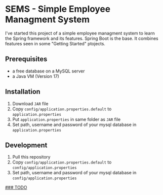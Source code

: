 # SEMS - Simple Employee Managment System
I've started this project of a simple employee managment system to learn the Spring framework and its features.
Spring Boot is the base. It combines features seen in some "Getting Started" ptojects.

## Prerequisites
* a free database on a MySQL server
* a Java VM (Version 17)

## Installation
1. Download `JAR` file
2. Copy `config/application.properties.default` to `application.properties`
3. Put `application.properties` in same folder as `JAR` file
3. Set path, username and password of your mysql database in `application.properties`

## Development
1. Pull this repository
2. Copy `config/application.properties.default` to `config/application.properties`
3. Set path, username and password of your mysql database in `config/application.properties`

[### TODO](https://github.com/Hendrik2319/SpringSEMS/blob/master/TODO.md)
